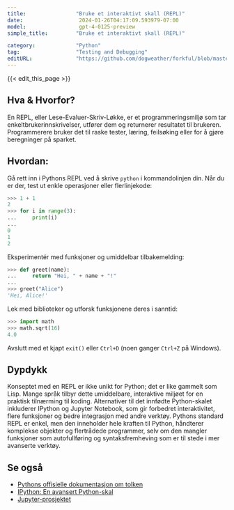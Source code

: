 ```yaml
---
title:                "Bruke et interaktivt skall (REPL)"
date:                  2024-01-26T04:17:09.593979-07:00
model:                 gpt-4-0125-preview
simple_title:         "Bruke et interaktivt skall (REPL)"

category:             "Python"
tag:                  "Testing and Debugging"
editURL:              "https://github.com/dogweather/forkful/blob/master/content/no/python/using-an-interactive-shell-repl.md"
---
```


{{< edit_this_page >}}

## Hva & Hvorfor?
En REPL, eller Lese-Evaluer-Skriv-Løkke, er et programmeringsmiljø som tar enkeltbrukerinnskrivelser, utfører dem og returnerer resultatet til brukeren. Programmerere bruker det til raske tester, læring, feilsøking eller for å gjøre beregninger på sparket.

## Hvordan:
Gå rett inn i Pythons REPL ved å skrive `python` i kommandolinjen din. Når du er der, test ut enkle operasjoner eller flerlinjekode:

```Python
>>> 1 + 1
2
>>> for i in range(3):
...     print(i)
... 
0
1
2
```

Eksperimentér med funksjoner og umiddelbar tilbakemelding:

```Python
>>> def greet(name):
...     return "Hei, " + name + "!"
... 
>>> greet("Alice")
'Hei, Alice!'
```

Lek med biblioteker og utforsk funksjonene deres i sanntid:

```Python
>>> import math
>>> math.sqrt(16)
4.0
```

Avslutt med et kjapt `exit()` eller `Ctrl+D` (noen ganger `Ctrl+Z` på Windows).

## Dypdykk
Konseptet med en REPL er ikke unikt for Python; det er like gammelt som Lisp. Mange språk tilbyr dette umiddelbare, interaktive miljøet for en praktisk tilnærming til koding. Alternativer til det innfødte Python-skalet inkluderer IPython og Jupyter Notebook, som gir forbedret interaktivitet, flere funksjoner og bedre integrasjon med andre verktøy. Pythons standard REPL er enkel, men den inneholder hele kraften til Python, håndterer komplekse objekter og flertrådede programmer, selv om den mangler funksjoner som autofullføring og syntaksfremheving som er til stede i mer avanserte verktøy.

## Se også
- [Pythons offisielle dokumentasjon om tolken](https://docs.python.org/3/tutorial/interpreter.html)
- [IPython: En avansert Python-skal](https://ipython.org/)
- [Jupyter-prosjektet](https://jupyter.org/)
